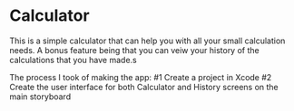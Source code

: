 # Calculator


This is a simple calculator that can help you with all your small calculation needs. A bonus feature being that you can veiw your history of the calculations that you have made.s

The process I took of making the app:
#1 Create a project in Xcode
#2 Create the user interface for both Calculator and History screens on the main storyboard

